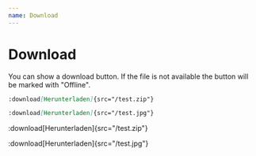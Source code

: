 ```yaml
---
name: Download
---
```


# Download

You can show a download button. If the file is not available the button
will be marked with "Offline".

```md
:download[Herunterladen]{src="/test.zip"}

:download[Herunterladen]{src="/test.jpg"}
```

:download[Herunterladen]{src="/test.zip"}

:download[Herunterladen]{src="/test.jpg"}
